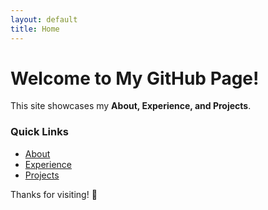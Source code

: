 ```yaml
---
layout: default
title: Home
---
```


# Welcome to My GitHub Page!

This site showcases my **About, Experience, and Projects**.

### Quick Links
- [About](about.html)
- [Experience](experience.html)
- [Projects](projects.html)

Thanks for visiting! 🎉
